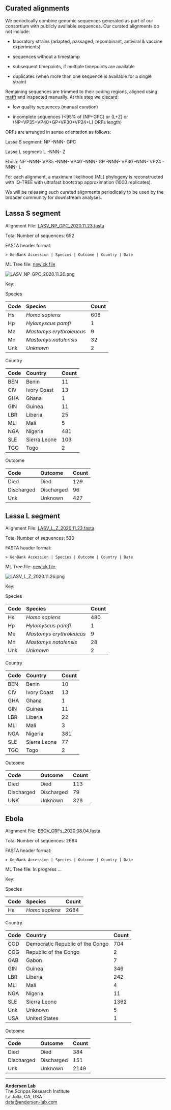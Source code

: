 ## Curated alignments

We periodically combine genomic sequences generated as part of our consortium with publicly available sequences. Our curated alignments do not include:

   - laboratory strains (adapted, passaged, recombinant, antiviral & vaccine experiments)

   - sequences without a timestamp

   - subsequent timepoints, if multiple timepoints are available

   - duplicates (when more than one sequence is available for a single strain)


Remaining sequences are trimmed to their coding regions, aligned using [mafft](https://mafft.cbrc.jp/alignment/software/tips0.html) and inspected manually. At this step we discard:

  - low quality sequences (manual curation)

  - incomplete sequences (<95% of (NP+GPC) or (L+Z) or (NP+VP35+VP40+GP+VP30+VP24+L) ORFs length)


ORFs are arranged in sense orientation as follows:

Lassa S segment: NP -NNN- GPC

Lassa L segment: L -NNN- Z

Ebola: NP -NNN- VP35 -NNN- VP40 -NNN- GP -NNN- VP30 -NNN- VP24 -NNN- L


For each alignment, a maximum likelihood (ML) phylogeny is reconstructed with IQ-TREE with ultrafast bootstrap approximation (1000 replicates).

We will be releasing such curated alignments periodically to be used by the broader community for downstream analyses.

## Lassa S segment

Alignment File: [LASV_NP_GPC_2020.11.23.fasta](https://github.com/cvisb/curated-alignments/blob/master/lassa/LASV_NP_GPC_2020.11.23.fasta)

Total Number of sequences: 652

FASTA header format:
```
> GenBank Accession | Species | Outcome | Country | Date
```
ML Tree file: [newick file](https://github.com/cvisb/curated-alignments/blob/master/lassa/LASV_NP_GPC_2020.11.23.newick)

![LASV_NP_GPC_2020.11.26.png](https://github.com/cvisb/curated-alignments/blob/master/lassa/LASV_NP_GPC_2020.11.26.png)

Key:

Species

| Code | Species | Count |
|:---|:---|:---|
| Hs | *Homo sapiens* | 608 |
| Hp | *Hylomyscus pamfi* | 1 |
| Me | *Mastomys erythroleucus* | 9 |
| Mn | *Mastomys natalensis* | 32 |
| Unk | *Unknown* | 2 |

Country

| Code | Country | Count |
|:--|:--|:--|
| BEN | Benin | 11 |
| CIV | Ivory Coast | 13 |
| GHA | Ghana | 1 |
| GIN | Guinea | 11 |
| LBR | Liberia | 25 |
| MLI | Mali | 5 |
| NGA | Nigeria | 481 |
| SLE | Sierra Leone | 103 |
| TGO | Togo | 2 |

Outcome

|Code | Outcome | Count |
|:-- |:-- |:-- |
| Died | Died | 129 |
| Discharged | Discharged | 96 |
| Unk | Unknown | 427 |

## Lassa L segment

Alignment File: [LASV_L_Z_2020.11.23.fasta](https://github.com/cvisb/curated-alignments/blob/master/lassa/LASV_L_Z_2020.11.23.fasta)

Total Number of sequences: 520

FASTA header format:
```
> GenBank Accession | Species | Outcome | Country | Date
```
ML Tree file: [newick file](https://github.com/cvisb/curated-alignments/blob/master/lassa/LASV_L_Z_2020.11.23.newick)

![LASV_L_Z_2020.11.26.png](https://github.com/cvisb/curated-alignments/blob/master/lassa/LASV_L_Z_2020.11.26.png)

Key:

Species

| Code | Species | Count |
|:---|:---|:---|
| Hs | *Homo sapiens* | 480 |
| Hp | *Hylomyscus pamfi* | 1 |
| Me | *Mastomys erythroleucus* | 9 |
| Mn | *Mastomys natalensis* | 28 |
| Unk | *Unknown* | 2 |

Country

| Code | Country | Count |
|:--|:--|:--|
| BEN | Benin | 10 |
| CIV | Ivory Coast | 13 |
| GHA | Ghana | 1 |
| GIN | Guinea | 11 |
| LBR | Liberia | 22 |
| MLI | Mali | 3 |
| NGA | Nigeria | 381 |
| SLE | Sierra Leone | 77 |
| TGO | Togo | 2 |

Outcome

|Code | Outcome | Count |
|:-- |:-- |:-- |
| Died | Died | 113 |
| Discharged | Discharged | 79 |
| UNK | Unknown | 328 |

## Ebola

Alignment File: [EBOV_ORFs_2020.08.04.fasta](https://github.com/cvisb/curated-alignments/blob/master/ebola/EBOV_ORFs_2020.08.04.fasta)

Total Number of sequences: 2684

FASTA header format:
```
> GenBank Accession | Species | Outcome | Country | Date
```
ML Tree file: In progress ...

Key:

Species

| Code | Species | Count |
|:---|:---|:---|
| Hs | *Homo sapiens* | 2684 |

Country

| Code | Country | Count |
|:--|:--|:--|
| COD | Democratic Republic of the Congo | 704 |
| COG | Republic of the Congo | 2 |
| GAB | Gabon | 7 |
| GIN | Guinea | 346 |
| LBR | Liberia | 242 |
| MLI | Mali | 4 |
| NGA | Nigeria | 11 |
| SLE | Sierra Leone | 1362 |
| Unk | Unknown | 5 |
| USA | United States | 1 |

Outcome

|Code | Outcome | Count |
|:-- |:-- |:-- |
| Died | Died | 384 |
| Discharged | Discharged | 151 |
| Unk | Unknown | 2149 |

---
**Andersen Lab**  
The Scripps Research Institute  
La Jolla, CA, USA  
[data@andersen-lab.com](mailto:data@andersen-lab.com)
